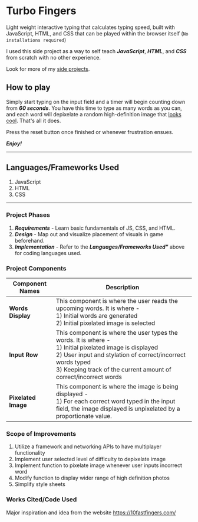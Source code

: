 Turbo Fingers
=================
Light weight interactive typing that calculates typing speed, built with JavaScript, HTML, and CSS that can be played within the browser itself (`No installations required`)

I used this side project as a way to self teach ***JavaScript***, ***HTML***, and ***CSS*** from scratch with no other experience.

Look for more of my [side projects](https://github.com/jayvyer/Side-Projects).

How to play
------------
Simply start typing on the input field and a timer will begin counting down from ***60 seconds***. You have this time to type as many words as you can, and each word will depixelate a random high-definition image that [looks cool](https://wallpaperfx.com/uploads/wallpapers/2013/04/14/12427/preview_cool-dog-and-cat.jpeg). That's all it does. 

Press the reset button once finished or whenever frustration ensues. 

***Enjoy!***

------------

Languages/Frameworks Used
------------
1. JavaScript
2. HTML
3. CSS
------------
### Project Phases

1. ***Requirements*** - Learn basic fundamentals of JS, CSS, and HTML.
2. ***Design*** - Map out and visualize placement of visuals in game beforehand.
3. ***Implementation*** - Refer to the ***Languages/Frameworks Used"*** above for coding languages used. 

### Project Components

Component Names     | Description
--------------------| -------------
**Words Display**   | This component is where the user reads the upcoming words. It is where -<br/> 1) Initial words are generated <br/> 2) Initial pixelated image is selected
**Input Row**       | This component is where the user types the words. It is where -<br/> 1) Initial pixelated image is displayed <br/> 2) User input and stylation of correct/incorrect words typed <br/> 3) Keeping track of the current amount of correct/incorrect words <br/> 
**Pixelated Image** | This component is where the image is being displayed -<br/> 1) For each correct word typed in the input field, the image displayed is unpixelated by a proportionate value. <br/>

### Scope of Improvements

1. Utilize a framework and networking APIs to have multiplayer functionality
2. Implement user selected level of difficulty to depixelate image
3. Implement function to pixelate image whenever user inputs incorrect word
4. Modify function to display wider range of high definition photos
5. Simplify style sheets

### Works Cited/Code Used

Major inspiration and idea from the website https://10fastfingers.com/ 
